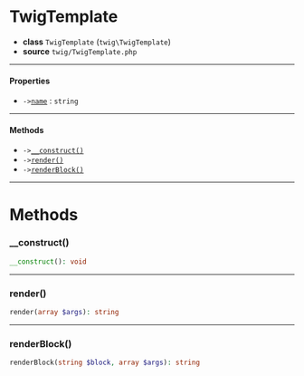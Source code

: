 # TwigTemplate

- **class** `TwigTemplate` (`twig\TwigTemplate`)
- **source** `twig/TwigTemplate.php`

---

#### Properties

- `->`[`name`](#prop-name) : `string`

---

#### Methods

- `->`[`__construct()`](#method-__construct)
- `->`[`render()`](#method-render)
- `->`[`renderBlock()`](#method-renderblock)

---
# Methods

<a name="method-__construct"></a>

### __construct()
```php
__construct(): void
```

---

<a name="method-render"></a>

### render()
```php
render(array $args): string
```

---

<a name="method-renderblock"></a>

### renderBlock()
```php
renderBlock(string $block, array $args): string
```
